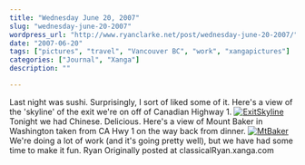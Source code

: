 ```yaml
---
title: "Wednesday June 20, 2007"
slug: "wednesday-june-20-2007"
wordpress_url: "http://www.ryanclarke.net/post/wednesday-june-20-2007/"
date: "2007-06-20"
tags: ["pictures", "travel", "Vancouver BC", "work", "xangapictures"]
categories: ["Journal", "Xanga"]
description: ""

---
```


Last night was sushi. Surprisingly, I sort of liked some of it.
Here's a view of the 'skyline' of the exit we're on off of Canadian Highway 1.
 [![](http://xd2.xanga.com/6f2d96e264432129992430/b94630669.jpg "ExitSkyline")](http://photo.xanga.com/classicalRyan/d26f2129992430/photo.html)
Tonight we had Chinese. Delicious. Here's a view of Mount Baker in Washington taken from CA Hwy 1 on the way back from dinner.
[![](http://x29.xanga.com/177c001071c34129992488/b94630717.jpg "MtBaker")](http://photo.xanga.com/classicalRyan/29177129992488/photo.html)
We're doing a lot of work (and it's going pretty well), but we have had some time to make it fun.
Ryan
Originally posted at classicalRyan.xanga.com

